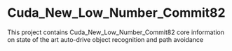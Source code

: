 # Cuda_New_Low_Number_Commit82
This project contains Cuda_New_Low_Number_Commit82 core information on state of the art auto-drive object recognition and path avoidance
